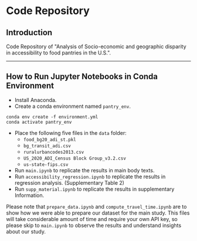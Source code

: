 # Code Repository

## Introduction 

Code Repository of "Analysis of Socio-economic and geographic disparity in accessibility to food pantries in the U.S.". 

----------
## How to Run Jupyter Notebooks in Conda Environment

- Install Anaconda. 
- Create a conda environment named `pantry_env`. 

```conda
conda env create -f environment.yml
conda activate pantry_env
```

- Place the following five files in the `data` folder:
    - `food_bg20_adi_st.pkl`
    - `bg_transit_adi.csv`
    - `ruralurbancodes2013.csv`
    - `US_2020_ADI_Census Block Group_v3.2.csv`  
    - `us-state-fips.csv`
- Run `main.ipynb` to replicate the results in main body texts. 
- Run `accessibility_regression.ipynb` to replicate the results in regression analysis. (Supplementary Table 2)
- Run `supp_material.ipynb` to replicate the results in supplementary Information. 


Please note that `prepare_data.ipynb` and `compute_travel_time.ipynb` are to show how we were able to prepare our dataset for the main study. This files will take considerable amount of time and require your own API key, so please skip to `main.ipynb` to observe the results and understand insights about our study. 
